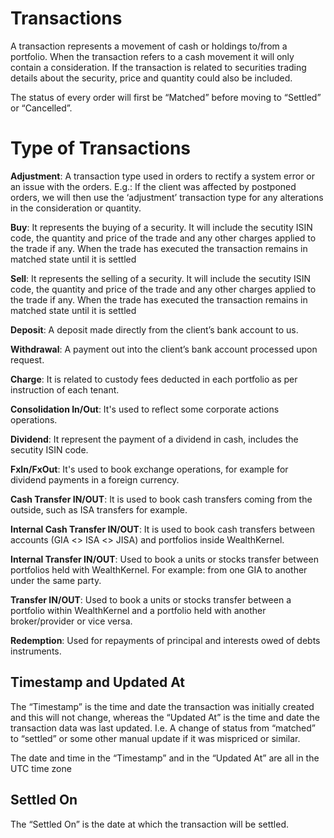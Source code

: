 # Transactions

A transaction represents a movement of cash or holdings to/from a portfolio. When the transaction refers to a cash movement it will only contain a consideration. If the transaction is related to securities trading details about the security, price and quantity could also be included.

The status of every order will first be “Matched” before moving to “Settled” or “Cancelled”.

# Type of Transactions

**Adjustment**: A transaction type used in orders to rectify a system error or an issue with the orders. E.g.: If the client was affected by postponed orders, we will then use the ‘adjustment’ transaction type for any alterations in the consideration or quantity.

**Buy**: It represents the buying of a security. It will include the secutity ISIN code, the quantity and price of the trade and any other charges applied to the trade if any. When the trade has executed the transaction remains in matched state until it is settled

**Sell**: It represents the selling of a security. It will include the secutity ISIN code, the quantity and price of the trade and any other charges applied to the trade if any. When the trade has executed the transaction remains in matched state until it is settled

**Deposit**: A deposit made directly from the client’s bank account to us.

**Withdrawal**: A payment out into the client’s bank account processed upon request.

**Charge**: It is related to custody fees deducted in each portfolio as per instruction of each tenant.

**Consolidation In/Out**: It's used to reflect some corporate actions operations.

**Dividend**: It represent the payment of a dividend in cash, includes the secutity ISIN code.

**FxIn/FxOut**: It's used to book exchange operations, for example for dividend payments in a foreign currency.

**Cash Transfer IN/OUT**: It is used to book cash transfers coming from the outside, such as ISA transfers for example.

**Internal Cash Transfer IN/OUT**: It is used to book cash transfers between accounts (GIA <> ISA <> JISA) and portfolios inside WealthKernel.

**Internal Transfer IN/OUT**: Used to book a units or stocks transfer between portfolios held with WealthKernel. For example: from one GIA to another under the same party. 

**Transfer IN/OUT**: Used to book a units or stocks transfer between a portfolio within WealthKernel and a portfolio held with another broker/provider or vice versa. 

**Redemption**: Used for repayments of principal and interests owed of debts instruments.

## Timestamp and Updated At

The “Timestamp” is the time and date the transaction was initially created and this will not change, whereas the “Updated At” is the time and date the transaction data was last updated. I.e. A change of status from “matched” to “settled” or some other manual update if it was mispriced or similar. 

The date and time in the “Timestamp” and in the “Updated At” are all in the UTC time zone

## Settled On

The “Settled On” is the date at which the transaction will be settled.